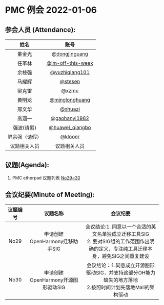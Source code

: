  # PMC 例会 2022-01-06
 
 ## 参会人员 (Attendance):
 | 姓名 | 账号   | 
| :----: | :----: | 
| 董金光 |[@dongjinguang](https://gitee.com/dongjinguang) |
| 任革林 | [@im-off-this-week](https://gitee.com/im-off-this-week) | 
| 余枝强 | [@yuzhiqiang101](https://gitee.com/yuzhiqiang101) |
| 马耀辉 | [@stesen](https://gitee.com/stesen) |
| 梁克雷 | [@xzmu](https://gitee.com/xzmu) | 
| 黄明龙 | [@minglonghuang](https://gitee.com/minglonghuang) |
| 邢文华 | [@xhuazi](https://gitee.com/xhuazi) | 
| 高涵一 | [@gaohanyi1982](https://gitee.com/gaohanyi1982) |
| 强波(请假)| [@huawei_qiangbo](https://gitee.com/huawei_qiangbo) | 
| 鲜余强（请假） | [@klooer](https://gitee.com/klooer) | 
| 议题相关人员 | 议题相关人员|


 ## 议题(Agenda):
 
1. PMC etherpad 议题列表 [No29~30](https://etherpad.openharmony.cn/p/pmc)


## 会议纪要(Minute of Meeting):

| 议题编号 | 议题名称 |会议纪要 |
| :----: | :----: |  :----: | 
| No29 | 申请创建OpenHarmony迁移助手SIG | 会议结论:1. 同意以一个合适的英文名单独成立迁移工具SIG <br> 2. 要对SIG组的工作范围作出明确的定义，专注纯工具迁移本身，避免SIG之间重复建设|
| No30| 申请创建OpenHarmony开源图形驱动SIG| 会议结论：1.同意成立开源图形驱动SIG，并支持这部分OH能力缺失的地方落地 <br> 2.按照时间计划先落地Mali的架构驱动 |